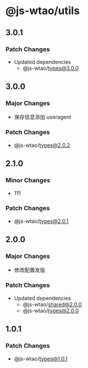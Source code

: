 # @js-wtao/utils

## 3.0.1

### Patch Changes

- Updated dependencies
  - @js-wtao/types@3.0.0

## 3.0.0

### Major Changes

- 保存信息添加 useragent

### Patch Changes

- @js-wtao/types@2.0.2

## 2.1.0

### Minor Changes

- 111

### Patch Changes

- @js-wtao/types@2.0.1

## 2.0.0

### Major Changes

- 修改配置发版

### Patch Changes

- Updated dependencies
  - @js-wtao/shared@2.0.0
  - @js-wtao/types@2.0.0

## 1.0.1

### Patch Changes

- @js-wtao/types@1.0.1
